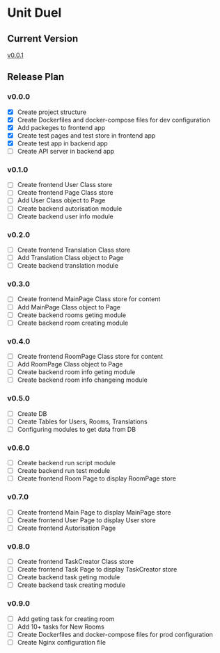 # Unit Duel

## Current Version
[v0.0.1](#v000)

## Release Plan
### v0.0.0
 - [x] Create project structure
 - [x] Create Dockerfiles and docker-compose files for dev configuration
 - [x] Add packeges to frontend app
 - [x] Create test pages and test store in frontend app
 - [x] Create test app in backend app
 - [ ] Create API server in backend app

### v0.1.0
 - [ ] Create frontend User Class store
 - [ ] Create frontend Page Class store
 - [ ] Add User Class object to Page
 - [ ] Create backend autorisation module
 - [ ] Create backend user info module

### v0.2.0
 - [ ] Create frontend Translation Class store
 - [ ] Add Translation Class object to Page
 - [ ] Create backend translation module
 
### v0.3.0
 - [ ] Create frontend MainPage Class store for content
 - [ ] Add MainPage Class object to Page
 - [ ] Create backend rooms geting module
 - [ ] Create backend room creating module

### v0.4.0
 - [ ] Create frontend RoomPage Class store for content
 - [ ] Add RoomPage Class object to Page
 - [ ] Create backend room info geting module
 - [ ] Create backend room info changeing module

### v0.5.0
 - [ ] Create DB
 - [ ] Create Tables for Users, Rooms, Translations
 - [ ] Configuring modules to get data from DB

### v0.6.0
 - [ ] Create backend run script module
 - [ ] Create backend run test module
 - [ ] Create frontend Room Page to display RoomPage store

### v0.7.0
 - [ ] Create frontend Main Page to display MainPage store
 - [ ] Create frontend User Page to display User store
 - [ ] Create frontend Autorisation Page

### v0.8.0
 - [ ] Create frontend TaskCreator Class store
 - [ ] Create frontend Task Page to display TaskCreator store
 - [ ] Create backend task geting module
 - [ ] Create backend task creating module

### v0.9.0
 - [ ] Add geting task for creating room
 - [ ] Add 10+ tasks for New Rooms
 - [ ] Create Dockerfiles and docker-compose files for prod configuration
 - [ ] Create Nginx configuration file
